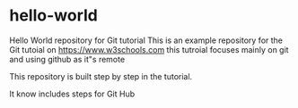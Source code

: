 # hello-world
Hello World repository for Git tutorial
This is an example repository for the Git tutoial on https://www.w3schools.com
this tutroial focuses mainly on git and using github as it"s remote

This repository is built step by step in the tutorial.

It know includes steps for Git Hub
